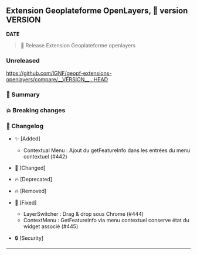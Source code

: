 ## Extension Geoplateforme OpenLayers, 🔖 version __VERSION__

__DATE__
> 🚀 Release Extension Geoplateforme openlayers

### Unreleased

<https://github.com/IGNF/geopf-extensions-openlayers/compare/__VERSION__...HEAD>

### 🎉 Summary

### 💥 Breaking changes

### 📖 Changelog

* ✨ [Added]

  - Contextual Menu : Ajout du getFeatureInfo dans les entrées du menu contextuel (#442)

* 🔨 [Changed]

* 🔥 [Deprecated]

* 🔥 [Removed]

* 🐛 [Fixed]

  - LayerSwitcher : Drag & drop sous Chrome (#444)
  - ContextMenu : GetFeatureInfo via menu contextuel conserve état du widget associé (#445)
  
* 🔒 [Security]


---
